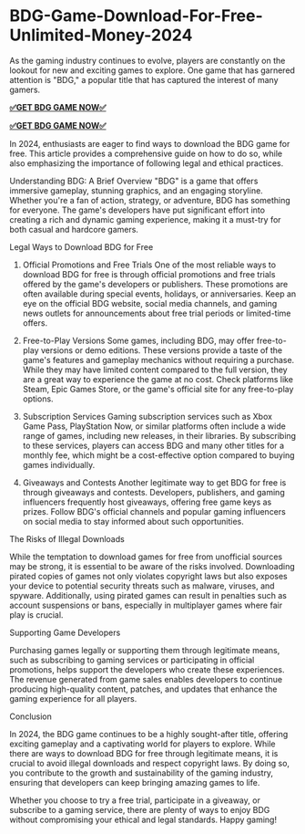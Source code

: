 # BDG-Game-Download-For-Free-Unlimited-Money-2024
As the gaming industry continues to evolve, players are constantly on the lookout for new and exciting games to explore. One game that has garnered attention is "BDG," a popular title that has captured the interest of many gamers. 


**<a href="https://telegram.me/recon_dart_money">✅GET BDG GAME NOW✅</a>**

**<a href="https://telegram.me/recon_dart_money">✅GET BDG GAME NOW✅</a>**



In 2024, enthusiasts are eager to find ways to download the BDG game for free.
This article provides a comprehensive guide on how to do so, while also emphasizing the importance of following legal and ethical practices.

Understanding BDG: A Brief Overview
"BDG" is a game that offers immersive gameplay, stunning graphics, and an engaging storyline. Whether you're a fan of action, strategy, or adventure, BDG has something for everyone. The game's developers have put significant effort into creating a rich and dynamic gaming experience, making it a must-try for both casual and hardcore gamers.

Legal Ways to Download BDG for Free
1. Official Promotions and Free Trials
One of the most reliable ways to download BDG for free is through official promotions and free trials offered by the game's developers or publishers. These promotions are often available during special events, holidays, or anniversaries. Keep an eye on the official BDG website, social media channels, and gaming news outlets for announcements about free trial periods or limited-time offers.

2. Free-to-Play Versions
Some games, including BDG, may offer free-to-play versions or demo editions. These versions provide a taste of the game's features and gameplay mechanics without requiring a purchase. While they may have limited content compared to the full version, they are a great way to experience the game at no cost. Check platforms like Steam, Epic Games Store, or the game's official site for any free-to-play options.

3. Subscription Services
Gaming subscription services such as Xbox Game Pass, PlayStation Now, or similar platforms often include a wide range of games, including new releases, in their libraries. By subscribing to these services, players can access BDG and many other titles for a monthly fee, which might be a cost-effective option compared to buying games individually.

4. Giveaways and Contests
Another legitimate way to get BDG for free is through giveaways and contests. Developers, publishers, and gaming influencers frequently host giveaways, offering free game keys as prizes. Follow BDG's official channels and popular gaming influencers on social media to stay informed about such opportunities.

The Risks of Illegal Downloads

While the temptation to download games for free from unofficial sources may be strong, it is essential to be aware of the risks involved. Downloading pirated copies of games not only violates copyright laws but also exposes your device to potential security threats such as malware, viruses, and spyware. Additionally, using pirated games can result in penalties such as account suspensions or bans, especially in multiplayer games where fair play is crucial.

Supporting Game Developers

Purchasing games legally or supporting them through legitimate means, such as subscribing to gaming services or participating in official promotions, helps support the developers who create these experiences. The revenue generated from game sales enables developers to continue producing high-quality content, patches, and updates that enhance the gaming experience for all players.

Conclusion

In 2024, the BDG game continues to be a highly sought-after title, offering exciting gameplay and a captivating world for players to explore. While there are ways to download BDG for free through legitimate means, it is crucial to avoid illegal downloads and respect copyright laws. By doing so, you contribute to the growth and sustainability of the gaming industry, ensuring that developers can keep bringing amazing games to life.

Whether you choose to try a free trial, participate in a giveaway, or subscribe to a gaming service, there are plenty of ways to enjoy BDG without compromising your ethical and legal standards. Happy gaming!







